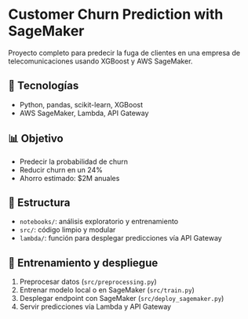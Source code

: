 # Customer Churn Prediction with SageMaker

Proyecto completo para predecir la fuga de clientes en una empresa de telecomunicaciones usando XGBoost y AWS SageMaker.

## 🔧 Tecnologías
- Python, pandas, scikit-learn, XGBoost
- AWS SageMaker, Lambda, API Gateway

## 📊 Objetivo
- Predecir la probabilidad de churn
- Reducir churn en un 24%
- Ahorro estimado: $2M anuales

## 📂 Estructura
- `notebooks/`: análisis exploratorio y entrenamiento
- `src/`: código limpio y modular
- `lambda/`: función para desplegar predicciones vía API Gateway

## 🚀 Entrenamiento y despliegue
1. Preprocesar datos (`src/preprocessing.py`)
2. Entrenar modelo local o en SageMaker (`src/train.py`)
3. Desplegar endpoint con SageMaker (`src/deploy_sagemaker.py`)
4. Servir predicciones vía Lambda y API Gateway

